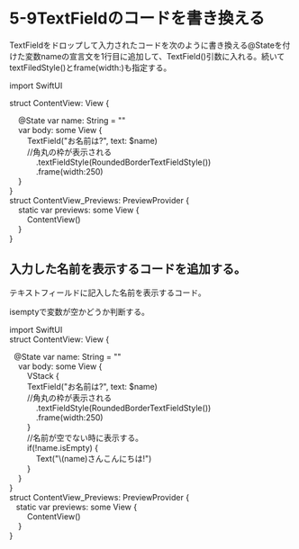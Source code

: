 # 5-9TextFieldのコードを書き換える

TextFieldをドロップして入力されたコードを次のように書き換える@Stateを付けた変数nameの宣言文を1行目に追加して、TextField()引数に入れる。続いてtextFiledStyle()とframe(width:)も指定する。

import SwiftUI  
  
struct ContentView: View {  
  
    @State var name: String = ""  
    var body: some View {  
        TextField("お名前は?", text: $name)  
        //角丸の枠が表示される  
            .textFieldStyle(RoundedBorderTextFieldStyle())  
            .frame(width:250)  
    }  
}  
struct ContentView\_Previews: PreviewProvider {  
    static var previews: some View {  
        ContentView()  
    }  
}

  

## 入力した名前を表示するコードを追加する。

テキストフィールドに記入した名前を表示するコード。

isemptyで変数が空かどうか判断する。

import SwiftUI  
struct ContentView: View {  
  
   @State var name: String = ""  
    var body: some View {  
        VStack {  
        TextField("お名前は?", text: $name)  
        //角丸の枠が表示される  
            .textFieldStyle(RoundedBorderTextFieldStyle())  
            .frame(width:250)  
        }  
        //名前が空でない時に表示する。  
        if(!name.isEmpty) {  
            Text("\\(name)さんこんにちは!")  
        }  
    }  
}  
struct ContentView\_Previews: PreviewProvider {  
   static var previews: some View {  
        ContentView()  
    }  
}
